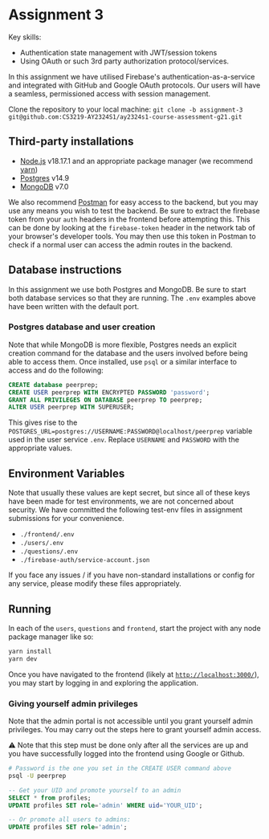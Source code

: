 # Assignment 3

Key skills:

- Authentication state management with JWT/session tokens
- Using OAuth or such 3rd party authorization protocol/services.

In this assignment we have utilised Firebase's authentication-as-a-service and integrated with GitHub and Google OAuth protocols. Our users will have a seamless, permissioned access with session management.

Clone the repository to your local machine: `git clone -b assignment-3 git@github.com:CS3219-AY2324S1/ay2324s1-course-assessment-g21.git`

## Third-party installations

- [Node.js](https://nodejs.org) v18.17.1 and an appropriate package manager (we recommend [yarn](yarnpkg.com))
- [Postgres](https://www.postgresql.org/download/) v14.9
- [MongoDB](https://www.mongodb.com/docs/manual/administration/install-community/) v7.0

We also recommend [Postman](https://www.postman.com/) for easy access to the backend, but you may use any means you wish to test the backend. Be sure to extract the firebase token from your `auth` headers in the frontend before attempting this. This can be done by looking at the `firebase-token` header in the network tab of your browser's developer tools. You may then use this token in Postman to check if a normal user can access the admin routes in the backend.

## Database instructions

In this assignment we use both Postgres and MongoDB. Be sure to start both database services so that they are running. The `.env` examples above have been written with the default port.

### Postgres database and user creation

Note that while MongoDB is more flexible, Postgres needs an explicit creation command for the database and the users involved before being able to access them. Once installed, use `psql` or a similar interface to access and do the following:

```sql
CREATE database peerprep;
CREATE USER peerprep WITH ENCRYPTED PASSWORD 'password';
GRANT ALL PRIVILEGES ON DATABASE peerprep TO peerprep;
ALTER USER peerprep WITH SUPERUSER;
```

This gives rise to the `POSTGRES_URL=postgres://USERNAME:PASSWORD@localhost/peerprep` variable used in the user service `.env`. Replace `USERNAME` and `PASSWORD` with the appropriate values.

## Environment Variables

Note that usually these values are kept secret, but since all of these keys have been made for test environments, we are not concerned about security. We have committed the following test-env files in assignment submissions for your convenience.

- `./frontend/.env`
- `./users/.env`
- `./questions/.env`
- `./firebase-auth/service-account.json`

If you face any issues / if you have non-standard installations or config for any service, please modify these files appropriately.

## Running

In each of the `users`, `questions` and `frontend`, start the project with any node package manager like so:

```sh
yarn install
yarn dev
```

Once you have navigated to the frontend (likely at [`http://localhost:3000/`](http://localhost:3000/)), you may start by logging in and exploring the application.

### Giving yourself admin privileges

Note that the admin portal is not accessible until you grant yourself admin privileges. You may carry out the steps here to grant yourself admin access.

:warning: Note that this step must be done only after all the services are up and you have successfully logged into the frontend using Google or Github.

```sh
# Password is the one you set in the CREATE USER command above
psql -U peerprep
```

```sql
-- Get your UID and promote yourself to an admin
SELECT * from profiles;
UPDATE profiles SET role='admin' WHERE uid='YOUR_UID';

-- Or promote all users to admins:
UPDATE profiles SET role='admin';
```
